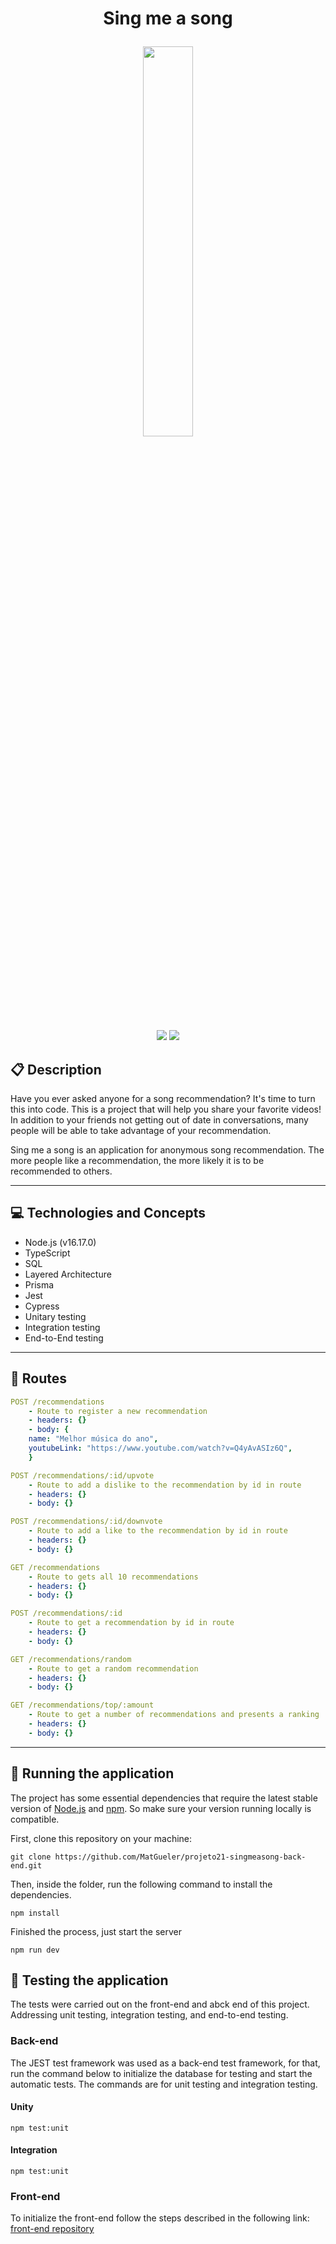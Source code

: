 # <p align = "center"> Sing me a song </p>

<p align="center">
   <img src="https://notion-emojis.s3-us-west-2.amazonaws.com/prod/svg-twitter/1f399-fe0f.svg" style="width:40%;"/>
</p>

<p align = "center">
   <img src="https://img.shields.io/badge/author-Mateus Gueler-4dae71?style=flat-square" />
   <img src="https://img.shields.io/github/languages/count/MatGueler/projeto21-singmeasong-back-end?color=4dae71&style=flat-square" />
</p>

## :clipboard: Description

Have you ever asked anyone for a song recommendation? It's time to turn this into code. This is a project that will help you share your favorite videos! In addition to your friends not getting out of date in conversations, many people will be able to take advantage of your recommendation.

Sing me a song is an application for anonymous song recommendation. The more people like a recommendation, the more likely it is to be recommended to others.

---

## :computer: Technologies and Concepts

- Node.js (v16.17.0)
- TypeScript
- SQL
- Layered Architecture
- Prisma
- Jest
- Cypress
- Unitary testing
- Integration testing
- End-to-End testing

---

## :rocket: Routes

```yml
POST /recommendations
    - Route to register a new recommendation
    - headers: {}
    - body: {
    name: "Melhor música do ano",
    youtubeLink: "https://www.youtube.com/watch?v=Q4yAvASIz6Q",
    }
```

```yml
POST /recommendations/:id/upvote
    - Route to add a dislike to the recommendation by id in route
    - headers: {}
    - body: {}
```

```yml
POST /recommendations/:id/downvote
    - Route to add a like to the recommendation by id in route
    - headers: {}
    - body: {}
```

```yml
GET /recommendations
    - Route to gets all 10 recommendations
    - headers: {}
    - body: {}
```

```yml
POST /recommendations/:id
    - Route to get a recommendation by id in route
    - headers: {}
    - body: {}
```

```yml
GET /recommendations/random
    - Route to get a random recommendation
    - headers: {}
    - body: {}
```

```yml
GET /recommendations/top/:amount
    - Route to get a number of recommendations and presents a ranking
    - headers: {}
    - body: {}
```

---

## 🏁 Running the application

The project has some essential dependencies that require the latest stable version of [Node.js](https://nodejs.org/en/download/) and [npm](https://www.npmjs.com/). So make sure your version running locally is compatible.

First, clone this repository on your machine:

```
git clone https://github.com/MatGueler/projeto21-singmeasong-back-end.git
```

Then, inside the folder, run the following command to install the dependencies.

```
npm install
```

Finished the process, just start the server

```
npm run dev
```

## :hammer: Testing the application

The tests were carried out on the front-end and abck end of this project. Addressing unit testing, integration testing, and end-to-end testing.

### **Back-end**

The JEST test framework was used as a back-end test framework, for that, run the command below to initialize the database for testing and start the automatic tests. The commands are for unit testing and integration testing.

#### Unity

```
npm test:unit
```

#### Integration

```
npm test:unit
```

### **Front-end**

To initialize the front-end follow the steps described in the following link: [front-end repository](https://github.com/MatGueler/projeto21-singmeasong-front-end)

